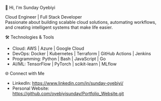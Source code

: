 👋 Hi, I'm Sunday Oyebiyi

Cloud Engineer | Full Stack Developer  
Passionate about building scalable cloud solutions, automating workflows, and creating intelligent systems that make life easier.


🛠️ Technologies & Tools

- Cloud: AWS | Azure | Google Cloud
- DevOps: Docker | Kubernetes | Terraform | GitHub Actions | Jenkins
- Programming: Python | Bash | JavaScript | Go
- AI/ML: TensorFlow | PyTorch | scikit-learn | MLflow


🌐 Connect with Me

- LinkedIn: https://www.linkedin.com/in/sunday-oyebiyi/
- Personal Website: https://github.com/oyebiyisunday/Portfolio_Website.git
